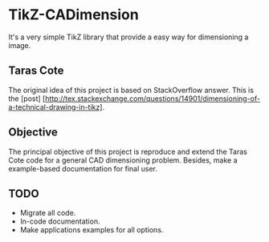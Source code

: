 TikZ-CADimension
================

It's a very simple TikZ library that provide a easy way for dimensioning a image.

## Taras Cote
The original idea of this project is based on StackOverflow answer. This is the [post] [http://tex.stackexchange.com/questions/14901/dimensioning-of-a-technical-drawing-in-tikz].

## Objective
The principal objective of this project is reproduce and extend the Taras Cote code for a general CAD dimensioning problem. Besides, make a example-based documentation for final user.

## TODO
- Migrate all code.
- In-code documentation.
- Make applications examples for all options. 

